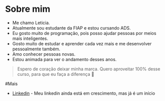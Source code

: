 # Sobre mim

- Me chamo Leticia.
- Atualmente sou estudante da FIAP e estou cursando ADS.
- Eu gosto muito de programação, pois posso ajudar pessoas por meios mais inteligentes.
- Gosto muito de estudar e aprender cada vez mais e me desenvolver pessoalmente também.
- Amo conhecer pessoas novas.
- Estou animada para ver o andamento desses anos.

> Espero de coração deixar minha
> marca. Quero aproveitar 100%
> desse curso, para que eu faça
> a diferença 💜

#Mais
- [Linkedin]([https://breakdance.github.io/breakdance/](https://www.linkedin.com/in/leticia-cristina-a1a988233/)https://www.linkedin.com/in/leticia-cristina-a1a988233/) - Meu linkedin ainda está em crescimento, mas já é um início
